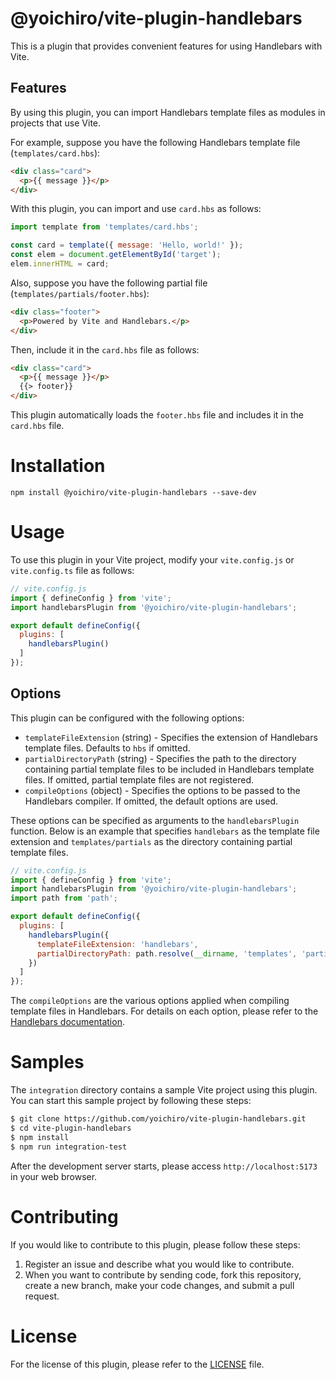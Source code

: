 # @yoichiro/vite-plugin-handlebars

This is a plugin that provides convenient features for using Handlebars with Vite.

## Features

By using this plugin, you can import Handlebars template files as modules in projects that use Vite.

For example, suppose you have the following Handlebars template file (`templates/card.hbs`):

```html
<div class="card">
  <p>{{ message }}</p>
</div>
```

With this plugin, you can import and use `card.hbs` as follows:

```javascript
import template from 'templates/card.hbs';

const card = template({ message: 'Hello, world!' });
const elem = document.getElementById('target');
elem.innerHTML = card;
```

Also, suppose you have the following partial file (`templates/partials/footer.hbs`):

```html
<div class="footer">
  <p>Powered by Vite and Handlebars.</p>
</div>
```

Then, include it in the `card.hbs` file as follows:

```html
<div class="card">
  <p>{{ message }}</p>
  {{> footer}}
</div>
```

This plugin automatically loads the `footer.hbs` file and includes it in the `card.hbs` file.

# Installation

```shell
npm install @yoichiro/vite-plugin-handlebars --save-dev
```

# Usage

To use this plugin in your Vite project, modify your `vite.config.js` or `vite.config.ts` file as follows:

```javascript
// vite.config.js
import { defineConfig } from 'vite';
import handlebarsPlugin from '@yoichiro/vite-plugin-handlebars';

export default defineConfig({
  plugins: [
    handlebarsPlugin()
  ]
});
```

## Options

This plugin can be configured with the following options:

* `templateFileExtension` (string) - Specifies the extension of Handlebars template files. Defaults to `hbs` if omitted.
* `partialDirectoryPath` (string) - Specifies the path to the directory containing partial template files to be included in Handlebars template files. If omitted, partial template files are not registered.
* `compileOptions` (object) - Specifies the options to be passed to the Handlebars compiler. If omitted, the default options are used.

These options can be specified as arguments to the `handlebarsPlugin` function. Below is an example that specifies `handlebars` as the template file extension and `templates/partials` as the directory containing partial template files.

```javascript
// vite.config.js
import { defineConfig } from 'vite';
import handlebarsPlugin from '@yoichiro/vite-plugin-handlebars';
import path from 'path';

export default defineConfig({
  plugins: [
    handlebarsPlugin({
      templateFileExtension: 'handlebars',
      partialDirectoryPath: path.resolve(__dirname, 'templates', 'partials')
    })
  ]
});
```

The `compileOptions` are the various options applied when compiling template files in Handlebars. For details on each option, please refer to the [Handlebars documentation](https://handlebarsjs.com/api-reference/compilation.html#handlebars-compile-template-options).

# Samples

The `integration` directory contains a sample Vite project using this plugin. You can start this sample project by following these steps:

```sh
$ git clone https://github.com/yoichiro/vite-plugin-handlebars.git
$ cd vite-plugin-handlebars
$ npm install
$ npm run integration-test
```

After the development server starts, please access `http://localhost:5173` in your web browser.

# Contributing

If you would like to contribute to this plugin, please follow these steps:

1. Register an issue and describe what you would like to contribute.
2. When you want to contribute by sending code, fork this repository, create a new branch, make your code changes, and submit a pull request.

# License

For the license of this plugin, please refer to the [LICENSE](https://github.com/yoichiro/vite-plugin-handlebars-import/blob/main/LICENSE) file.
